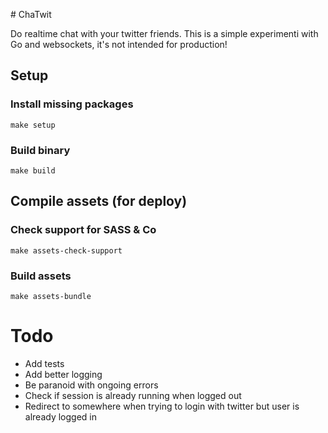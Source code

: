 # ChaTwit

Do realtime chat with your twitter friends. This is a simple experimenti with Go and websockets, it's not intended for production!

## Setup

### Install missing packages

```make setup```

### Build binary

```make build```

## Compile assets (for deploy)

### Check support for SASS & Co

```make assets-check-support```

### Build assets

```make assets-bundle```

# Todo

* Add tests
* Add better logging
* Be paranoid with ongoing errors
* Check if session is already running when logged out
* Redirect to somewhere when trying to login with twitter but user is already
  logged in
